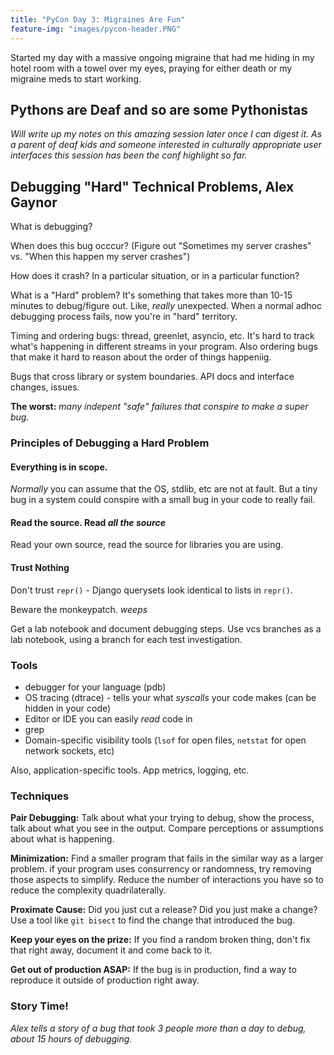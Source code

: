 ```yaml
---
title: "PyCon Day 3: Migraines Are Fun"
feature-img: "images/pycon-header.PNG"
---
```


Started my day with a massive ongoing migraine that had me hiding in my hotel room with a towel over my eyes, praying for either death or my migraine meds to start working.

## Pythons are Deaf and so are some Pythonistas

*Will write up my notes on this amazing session later once I can digest it. As a parent of deaf kids and someone interested in culturally appropriate user interfaces this session has been the conf highlight so far.*

## Debugging "Hard" Technical Problems, Alex Gaynor

What is debugging?

When does this bug occcur? (Figure out "Sometimes my server crashes" vs. "When this happen my server crashes")

How does it crash? In a particular situation, or in a particular function?

What is a "Hard" problem? It's something that takes more than 10-15 minutes to debug/figure out. Like, *really* unexpected. When a normal adhoc debugging process fails, now you're in "hard" territory.

Timing and ordering bugs: thread, greenlet, asyncio, etc. It's hard to track what's happening in different streams in your program. Also ordering bugs that make it hard to reason about the order of things happeniig.

Bugs that cross library or system boundaries. API docs and interface changes, issues.

**The worst:** *many indepent "safe" failures that conspire to make a super bug.*

### Principles of Debugging a Hard Problem

#### Everything is in scope.

*Normally* you can assume that the OS, stdlib, etc are not at fault. But a tiny bug in a system could conspire with a small bug in your code to really fail.

#### Read the source. Read *all the source*

Read your own source, read the source for libraries you are using.

#### Trust Nothing

Don't trust `repr()` - Django querysets look identical to lists in `repr()`.

Beware the monkeypatch. *weeps*

Get a lab notebook and document debugging steps. Use vcs branches as a lab notebook, using a branch for each test investigation.

### Tools

- debugger for your language (pdb)
- OS tracing (dtrace) - tells your what *syscalls* your code makes (can be hidden in your code)
- Editor or IDE you can easily *read* code in
- grep
- Domain-specific visibility tools (`lsof` for open files, `netstat` for open network sockets, etc)

Also, application-specific tools. App metrics, logging, etc.

### Techniques

**Pair Debugging:** Talk about what your trying to debug, show the process, talk about what you see in the output. Compare perceptions or assumptions about what is happening.

**Minimization:** Find a smaller program that fails in the similar way as a larger problem. if your program uses consurrency or randomness, try removing those aspects to simplify. Reduce the number of interactions you have so to reduce the complexity quadrilaterally.

**Proximate Cause:** Did you just cut a release? Did you just make a change? Use a tool like `git bisect` to find the change that introduced the bug.

**Keep your eyes on the prize:** If you find a random broken thing, don't fix that right away, document it and come back to it.

**Get out of production ASAP:** If the bug is in production, find a way to reproduce it outside of production right away.

### Story Time!

*Alex tells a story of a bug that took 3 people more than a day to debug, about 15 hours of debugging.*
